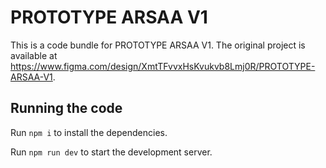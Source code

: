 
  # PROTOTYPE ARSAA V1

  This is a code bundle for PROTOTYPE ARSAA V1. The original project is available at https://www.figma.com/design/XmtTFvvxHsKvukvb8Lmj0R/PROTOTYPE-ARSAA-V1.

  ## Running the code

  Run `npm i` to install the dependencies.

  Run `npm run dev` to start the development server.
  